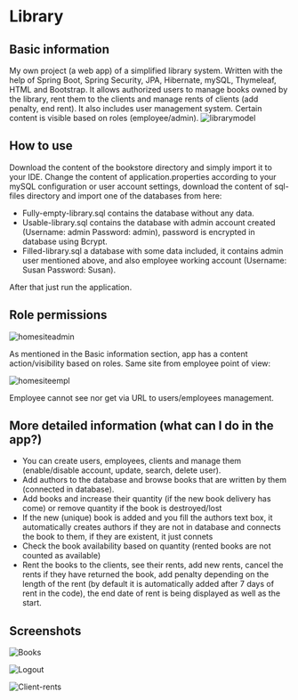 # Library
## Basic information
My own project (a web app) of a simplified library system. Written with the help of Spring Boot, Spring Security, JPA, Hibernate, mySQL, Thymeleaf, HTML and Bootstrap. It allows authorized users to manage books owned by the library, rent them to the clients and manage rents of clients (add penalty, end rent). It also includes user management system. Certain content is visible based on roles (employee/admin).
![librarymodel](https://user-images.githubusercontent.com/106389146/192172291-7be6f7f5-95a8-4734-a3cb-64cfa848b82b.png)
## How to use
Download the content of the bookstore directory and simply import it to your IDE. Change the content of application.properties according to your mySQL configuration or user account settings, download the content of sql-files directory and import one of the databases from here:
 - Fully-empty-library.sql contains the database without any data.
 - Usable-library.sql contains the database with admin account created (Username: admin Password: admin), password is encrypted in database using Bcrypt.
 - Filled-library.sql a database with some data included, it contains admin user mentioned above, and also employee working account (Username: Susan Password: Susan).
 
After that just run the application.
## Role permissions
![homesiteadmin](https://user-images.githubusercontent.com/106389146/192172424-b1e213ec-9986-45c7-b5a6-b670455b8410.PNG)

As mentioned in the Basic information section, app has a content action/visibility based on roles.
Same site from employee point of view:

![homesiteempl](https://user-images.githubusercontent.com/106389146/192172559-ab5fc3bf-8e2d-4157-bc9d-a60736f978f2.PNG)

Employee cannot see nor get via URL to users/employees management.

## More detailed information (what can I do in the app?)
- You can create users, employees, clients and manage them (enable/disable account, update, search, delete user).
- Add authors to the database and browse books that are written by them (connected in database).
- Add books and increase their quantity (if the new book delivery has come) or remove quantity if the book is destroyed/lost
- If the new (unique) book is added and you fill the authors text box, it automatically creates authors if they are not in database and connects the book to them, if they are existent, it just connets
- Check the book availability based on quantity (rented books are not counted as available)
- Rent the books to the clients, see their rents, add new rents, cancel the rents if they have returned the book, add penalty depending on the length of the rent (by default it is automatically added after 7 days of rent in the code), the end date of rent is being displayed as well as the start.
## Screenshots

![Books](https://user-images.githubusercontent.com/106389146/192173019-0d9ceaa2-3c8f-4a75-a148-d8b2593f0de6.PNG)

![Logout](https://user-images.githubusercontent.com/106389146/192173084-2279f579-4018-4685-95cc-e6881d0d51f1.PNG)

![Client-rents](https://user-images.githubusercontent.com/106389146/192173088-8b3f896e-3e0a-4198-9ab7-874a2f55d2ee.PNG)



